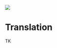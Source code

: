 ![](https://graphics.thomsonreuters.com/style-assets/images/logos/reuters-graphics-logo/svg/graphics-logo-color-dark.svg)

# Translation

TK
